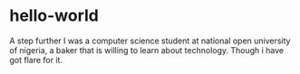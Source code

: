 # hello-world
A step further
I was a computer science student at national open university of nigeria, a baker that is willing to learn about technology.
Though i have got flare for it.
